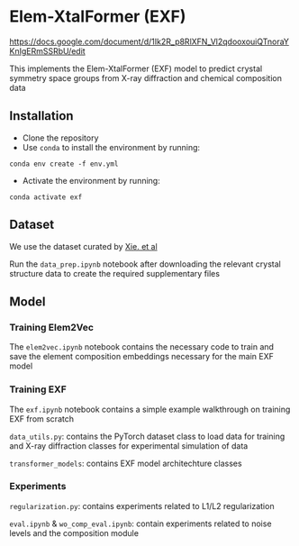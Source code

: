 # Elem-XtalFormer (EXF)
https://docs.google.com/document/d/1Ik2R_p8RlXFN_Vl2qdooxouiQTnoraYKnIgERmSSRbU/edit

This implements the Elem-XtalFormer (EXF) model to predict crystal symmetry space groups from X-ray diffraction and chemical composition data

## Installation

- Clone the repository
- Use `conda` to install the environment by running:
```
conda env create -f env.yml
```
- Activate the environment by running:
```
conda activate exf
```

## Dataset

We use the dataset curated by [Xie. et al](https://arxiv.org/abs/2110.06197_)

Run the `data_prep.ipynb` notebook after downloading the relevant crystal structure data to create the required supplementary files 

## Model

### Training Elem2Vec

The `elem2vec.ipynb` notebook contains the necessary code to train and save the element composition embeddings necessary for the main EXF model

### Training EXF

The `exf.ipynb` notebook contains a simple example walkthrough on training EXF from scratch

`data_utils.py`: contains the PyTorch dataset class to load data for training and X-ray diffraction classes for experimental simulation of data

`transformer_models`: contains EXF model architechture classes

### Experiments


`regularization.py`: contains experiments related to L1/L2 regularization

`eval.ipynb` & `wo_comp_eval.ipynb`: contain experiments related to noise levels and the composition module


